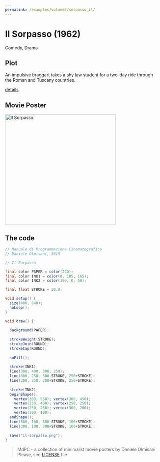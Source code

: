 ```yaml
---
permalink: /examples/volume3/sorpasso_il/
---
```

# Il Sorpasso (1962)

Comedy, Drama

## Plot
An impulsive braggart takes a shy law student for a two-day ride through the Roman and Tuscany countries.

[details](https://www.imdb.com/title/tt0056512/)

## Movie Poster
<img src="il-sorpasso.png"  width="360px" title="Il Sorpasso">


## The code
```java
// Manuale di Programmazione Cinematografica
// Daniele Olmisani, 2015

// Il Sorpasso

final color PAPER = color(240);
final color INK1 = color(0, 105, 165);
final color INK2 = color(190, 0, 50);

final float STROKE = 20.0;

void setup() {
  size(480, 640);
  noLoop();
}

void draw() {
  
  background(PAPER);
  
  strokeWeight(STROKE);
  strokeJoin(ROUND);
  strokeCap(ROUND);
  
  noFill();
  
  stroke(INK1);
  line(300, 400, 300, 250);
  line(300, 250, 300-STROKE, 250+STROKE);
  line(300, 250, 300+STROKE, 250+STROKE);
  
  stroke(INK2);
  beginShape();
    vertex(300, 550); vertex(300, 450);
    vertex(250, 400); vertex(250, 250);
    vertex(250, 250); vertex(300, 200);
    vertex(300, 100);
  endShape();
  line(300, 100, 300-STROKE, 100+STROKE);
  line(300, 100, 300+STROKE, 100+STROKE);
  
  save("il-sorpasso.png");
}
```

> MdPC - a collection of minimalist movie posters
> by Daniele Olmisani
> Please, see [LICENSE](../../../LICENSE) file
